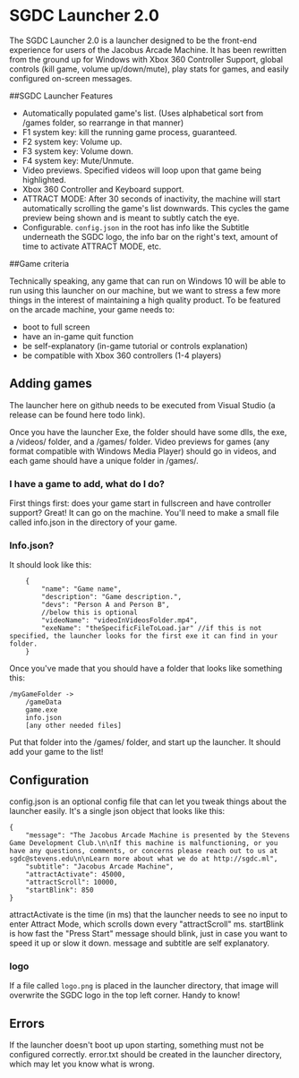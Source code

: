 # SGDC Launcher 2.0
The SGDC Launcher 2.0 is a launcher designed to be the front-end experience for users of the Jacobus Arcade Machine. It has been rewritten from the ground up for Windows with Xbox 360 Controller Support, global controls (kill game, volume up/down/mute), play stats for games, and easily configured on-screen messages.


##SGDC Launcher Features

- Automatically populated game's list. (Uses alphabetical sort from /games folder, so rearrange in that manner)
- F1 system key: kill the running game process, guaranteed.
- F2 system key: Volume up.
- F3 system key: Volume down.
- F4 system key: Mute/Unmute.
- Video previews. Specified videos will loop upon that game being highlighted.
- Xbox 360 Controller and Keyboard support.
- ATTRACT MODE: After 30 seconds of inactivity, the machine will start automatically scrolling the game's list downwards. This cycles the game preview being shown and is meant to subtly catch the eye.
- Configurable. `config.json` in the root has info like the Subtitle underneath the SGDC logo, the info bar on the right's text, amount of time to activate ATTRACT MODE, etc.

##Game criteria

Technically speaking, any game that can run on Windows 10 will be able to run using this launcher on our machine, but we want to stress a few more things in the interest of maintaining a high quality product.
To be featured on the arcade machine, your game needs to:
- boot to full screen
- have an in-game quit function
- be self-explanatory (in-game tutorial or controls explanation)
- be compatible with Xbox 360 controllers (1-4 players)

## Adding games
The launcher here on github needs to be executed from Visual Studio (a release can be found here todo link).

Once you have the launcher Exe, the folder should have some dlls, the exe, a /videos/ folder, and a /games/ folder. Video previews for games (any format compatible with Windows Media Player) should go in videos, and each game should have a unique folder in /games/.

### I have a game to add, what do I do?
First things first: does your game start in fullscreen and have controller support? Great! It can go on the machine. You'll need to make a small file called info.json in the directory of your game.

### Info.json?
It should look like this:
```
    {
        "name": "Game name",
        "description": "Game description.",
        "devs": "Person A and Person B",
        //below this is optional
        "videoName": "videoInVideosFolder.mp4",
        "exeName": "theSpecificFileToLoad.jar" //if this is not specified, the launcher looks for the first exe it can find in your folder.
    }
```

Once you've made that you should have a folder that looks like something this:
```
/myGameFolder ->
    /gameData
    game.exe
    info.json
    [any other needed files]
```

Put that folder into the /games/ folder, and start up the launcher. It should add your game to the list!

## Configuration
config.json is an optional config file that can let you tweak things about the launcher easily. It's a single json object that looks like this:
```
{
	"message": "The Jacobus Arcade Machine is presented by the Stevens Game Development Club.\n\nIf this machine is malfunctioning, or you have any questions, comments, or concerns please reach out to us at sgdc@stevens.edu\n\nLearn more about what we do at http://sgdc.ml",
	"subtitle": "Jacobus Arcade Machine",
	"attractActivate": 45000,
	"attractScroll": 10000,
	"startBlink": 850
}
```

attractActivate is the time (in ms) that the launcher needs to see no input to enter Attract Mode, which scrolls down every "attractScroll" ms.
startBlink is how fast the "Press Start" message should blink, just in case you want to speed it up or slow it down.
message and subtitle are self explanatory.

### logo
If a file called `logo.png` is placed in the launcher directory, that image will overwrite the SGDC logo in the top left corner. Handy to know!


## Errors
If the launcher doesn't boot up upon starting, something must not be configured correctly. error.txt should be created in the launcher directory, which may let you know what is wrong.